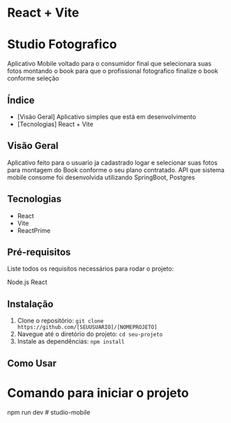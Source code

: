 # React + Vite

# Studio Fotografico

Aplicativo Mobile voltado para o consumidor final que selecionara suas fotos montando o book para que o profissional fotografico finalize o book conforme seleção

## Índice

- [Visão Geral] Aplicativo simples que está em desenvolvimento 
- [Tecnologias] React + Vite

## Visão Geral

Aplicativo feito para o usuario ja cadastrado logar e selecionar suas fotos para montagem do Book conforme o seu plano contratado.
API que sistema mobile consome foi desenvolvida utilizando SpringBoot, Postgres 


## Tecnologias

- React
- Vite
- ReactPrime
  

## Pré-requisitos

Liste todos os requisitos necessários para rodar o projeto: 

Node.js
React

## Instalação

1. Clone o repositório: `git clone https://github.com/[SEUUSUARIO]/[NOMEPROJETO]`
2. Navegue até o diretório do projeto: `cd seu-projeto`
3. Instale as dependências: `npm install`

## Como Usar

# Comando para iniciar o projeto
npm run dev
#   s t u d i o - m o b i l e 
 
 
